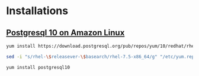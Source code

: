 # Installations

## [Postgresql 10 on Amazon Linux](https://forums.aws.amazon.com/message.jspa?messageID=840223)

```bash
yum install https://download.postgresql.org/pub/repos/yum/10/redhat/rhel-7-x86_64/pgdg-centos10-10-2.noarch.rpm

sed -i "s/rhel-\$releasever-\$basearch/rhel-7.5-x86_64/g" "/etc/yum.repos.d/pgdg-10-centos.repo"

yum install postgresql10
```


